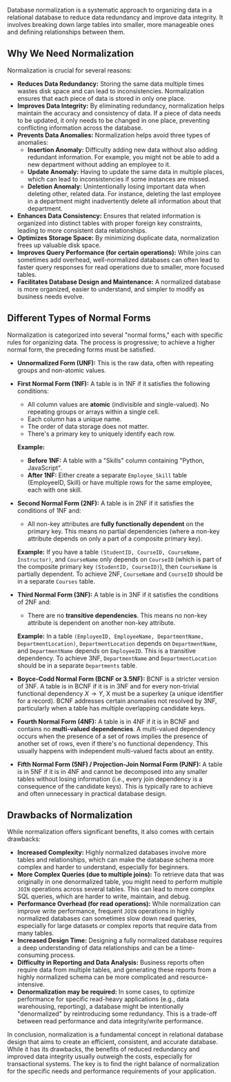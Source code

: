 Database normalization is a systematic approach to organizing data in a relational database to reduce data redundancy and improve data integrity. It involves breaking down large tables into smaller, more manageable ones and defining relationships between them.

## Why We Need Normalization

Normalization is crucial for several reasons:

* **Reduces Data Redundancy:** Storing the same data multiple times wastes disk space and can lead to inconsistencies. Normalization ensures that each piece of data is stored in only one place.
* **Improves Data Integrity:** By eliminating redundancy, normalization helps maintain the accuracy and consistency of data. If a piece of data needs to be updated, it only needs to be changed in one place, preventing conflicting information across the database.
* **Prevents Data Anomalies:** Normalization helps avoid three types of anomalies:
    * **Insertion Anomaly:** Difficulty adding new data without also adding redundant information. For example, you might not be able to add a new department without adding an employee to it.
    * **Update Anomaly:** Having to update the same data in multiple places, which can lead to inconsistencies if some instances are missed.
    * **Deletion Anomaly:** Unintentionally losing important data when deleting other, related data. For instance, deleting the last employee in a department might inadvertently delete all information about that department.
* **Enhances Data Consistency:** Ensures that related information is organized into distinct tables with proper foreign key constraints, leading to more consistent data relationships.
* **Optimizes Storage Space:** By minimizing duplicate data, normalization frees up valuable disk space.
* **Improves Query Performance (for certain operations):** While joins can sometimes add overhead, well-normalized databases can often lead to faster query responses for read operations due to smaller, more focused tables.
* **Facilitates Database Design and Maintenance:** A normalized database is more organized, easier to understand, and simpler to modify as business needs evolve.

## Different Types of Normal Forms

Normalization is categorized into several "normal forms," each with specific rules for organizing data. The process is progressive; to achieve a higher normal form, the preceding forms must be satisfied.

* **Unnormalized Form (UNF):** This is the raw data, often with repeating groups and non-atomic values.

* **First Normal Form (1NF):** A table is in 1NF if it satisfies the following conditions:
    * All column values are **atomic** (indivisible and single-valued). No repeating groups or arrays within a single cell.
    * Each column has a unique name.
    * The order of data storage does not matter.
    * There's a primary key to uniquely identify each row.

    **Example:**
    * **Before 1NF:** A table with a "Skills" column containing "Python, JavaScript".
    * **After 1NF:** Either create a separate `Employee_Skill` table (EmployeeID, Skill) or have multiple rows for the same employee, each with one skill.

* **Second Normal Form (2NF):** A table is in 2NF if it satisfies the conditions of 1NF and:
    * All non-key attributes are **fully functionally dependent** on the primary key. This means no partial dependencies (where a non-key attribute depends on only a part of a composite primary key).

    **Example:** If you have a table `(StudentID, CourseID, CourseName, Instructor)`, and `CourseName` only depends on `CourseID` (which is part of the composite primary key `(StudentID, CourseID)`), then `CourseName` is partially dependent. To achieve 2NF, `CourseName` and `CourseID` should be in a separate `Courses` table.

* **Third Normal Form (3NF):** A table is in 3NF if it satisfies the conditions of 2NF and:
    * There are no **transitive dependencies**. This means no non-key attribute is dependent on another non-key attribute.

    **Example:** In a table `(EmployeeID, EmployeeName, DepartmentName, DepartmentLocation)`, `DepartmentLocation` depends on `DepartmentName`, and `DepartmentName` depends on `EmployeeID`. This is a transitive dependency. To achieve 3NF, `DepartmentName` and `DepartmentLocation` should be in a separate `Departments` table.

* **Boyce-Codd Normal Form (BCNF or 3.5NF):** BCNF is a stricter version of 3NF. A table is in BCNF if it is in 3NF and for every non-trivial functional dependency $X \rightarrow Y$, X must be a superkey (a unique identifier for a record). BCNF addresses certain anomalies not resolved by 3NF, particularly when a table has multiple overlapping candidate keys.

* **Fourth Normal Form (4NF):** A table is in 4NF if it is in BCNF and contains no **multi-valued dependencies**. A multi-valued dependency occurs when the presence of a set of rows implies the presence of another set of rows, even if there's no functional dependency. This usually happens with independent multi-valued facts about an entity.

* **Fifth Normal Form (5NF) / Projection-Join Normal Form (PJNF):** A table is in 5NF if it is in 4NF and cannot be decomposed into any smaller tables without losing information (i.e., every join dependency is a consequence of the candidate keys). This is typically rare to achieve and often unnecessary in practical database design.

## Drawbacks of Normalization

While normalization offers significant benefits, it also comes with certain drawbacks:

* **Increased Complexity:** Highly normalized databases involve more tables and relationships, which can make the database schema more complex and harder to understand, especially for beginners.
* **More Complex Queries (due to multiple joins):** To retrieve data that was originally in one denormalized table, you might need to perform multiple `JOIN` operations across several tables. This can lead to more complex SQL queries, which are harder to write, maintain, and debug.
* **Performance Overhead (for read operations):** While normalization can improve write performance, frequent `JOIN` operations in highly normalized databases can sometimes slow down read queries, especially for large datasets or complex reports that require data from many tables.
* **Increased Design Time:** Designing a fully normalized database requires a deep understanding of data relationships and can be a time-consuming process.
* **Difficulty in Reporting and Data Analysis:** Business reports often require data from multiple tables, and generating these reports from a highly normalized schema can be more complicated and resource-intensive.
* **Denormalization may be required:** In some cases, to optimize performance for specific read-heavy applications (e.g., data warehousing, reporting), a database might be intentionally "denormalized" by reintroducing some redundancy. This is a trade-off between read performance and data integrity/write performance.

In conclusion, normalization is a fundamental concept in relational database design that aims to create an efficient, consistent, and accurate database. While it has its drawbacks, the benefits of reduced redundancy and improved data integrity usually outweigh the costs, especially for transactional systems. The key is to find the right balance of normalization for the specific needs and performance requirements of your application.
